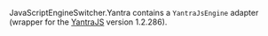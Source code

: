 JavaScriptEngineSwitcher.Yantra contains a `YantraJsEngine` adapter (wrapper for the [YantraJS](https://yantrajs.com) version 1.2.286).